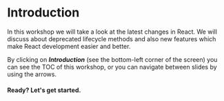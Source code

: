 # Introduction

In this workshop we will take a look at the latest changes in React. We will discuss about deprecated lifecycle methods and also new features which make React development easier and better.

By clicking on ___Introduction___ (see the bottom-left corner of the screen) you can see the TOC of this workshop, or you can navigate between slides by using the arrows.

####  Ready? Let's get started.
